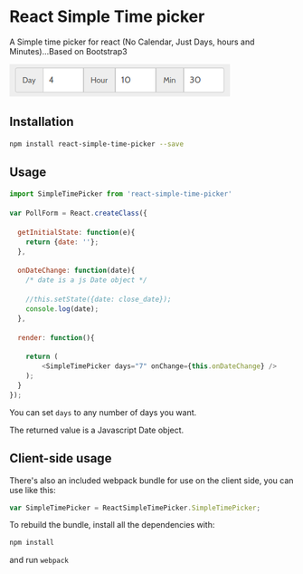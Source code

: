 # React Simple Time picker
A Simple time picker for react (No Calendar, Just Days, hours and Minutes)...Based on Bootstrap3

![picker](/assets/picker.png)

## Installation
```bash
npm install react-simple-time-picker --save
```

## Usage

```javascript
import SimpleTimePicker from 'react-simple-time-picker'

var PollForm = React.createClass({

  getInitialState: function(e){
    return {date: ''};
  },

  onDateChange: function(date){
    /* date is a js Date object */

    //this.setState({date: close_date});
    console.log(date);
  },

  render: function(){

    return (
        <SimpleTimePicker days="7" onChange={this.onDateChange} />
    );
  }
});
```

You can set `days` to any number of days you want.

The returned value is a Javascript Date object.


## Client-side usage
There's also an included webpack bundle for use on the client side, you can use like this:


```javascript
var SimpleTimePicker = ReactSimpleTimePicker.SimpleTimePicker;
```

To rebuild the bundle, install all the dependencies with:

```bash
npm install
```

and run `webpack`
